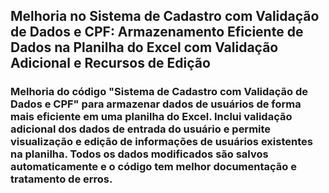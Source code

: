 ## Melhoria no Sistema de Cadastro com Validação de Dados e CPF: Armazenamento Eficiente de Dados na Planilha do Excel com Validação Adicional e Recursos de Edição

### Melhoria do código "Sistema de Cadastro com Validação de Dados e CPF" para armazenar dados de usuários de forma mais eficiente em uma planilha do Excel. Inclui validação adicional dos dados de entrada do usuário e permite visualização e edição de informações de usuários existentes na planilha. Todos os dados modificados são salvos automaticamente e o código tem melhor documentação e tratamento de erros.
